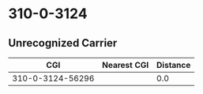 # 310-0-3124
## Unrecognized Carrier


| CGI | Nearest CGI | Distance |
|-----|-------------|----------|
| 310-0-3124-56296 |  | 0.0 |
